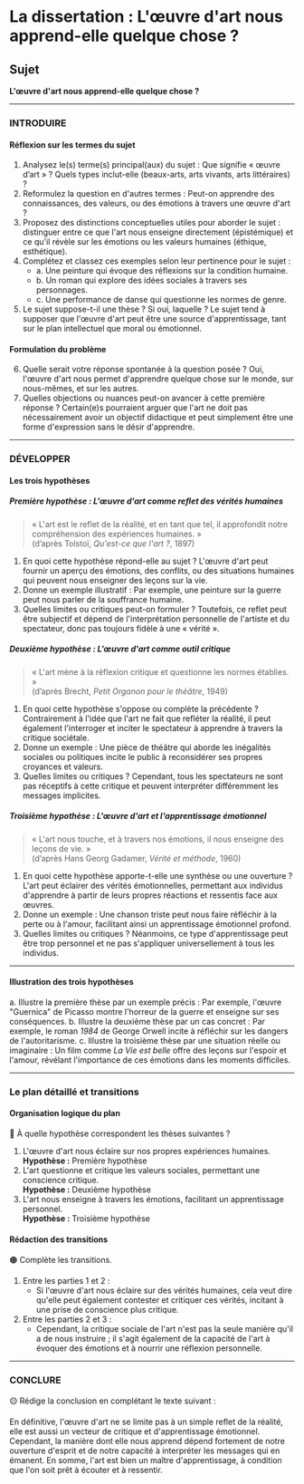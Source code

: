# La dissertation : L'œuvre d'art nous apprend-elle quelque chose ?

## Sujet
**L'œuvre d'art nous apprend-elle quelque chose ?**

---

### INTRODUIRE

#### Réflexion sur les termes du sujet

1. Analysez le(s) terme(s) principal(aux) du sujet : Que signifie « œuvre d’art » ? Quels types inclut-elle (beaux-arts, arts vivants, arts littéraires) ?
2. Reformulez la question en d'autres termes : Peut-on apprendre des connaissances, des valeurs, ou des émotions à travers une œuvre d'art ?
3. Proposez des distinctions conceptuelles utiles pour aborder le sujet : distinguer entre ce que l'art nous enseigne directement (épistémique) et ce qu'il révèle sur les émotions ou les valeurs humaines (éthique, esthétique).
4. Complétez et classez ces exemples selon leur pertinence pour le sujet :
   - a. Une peinture qui évoque des réflexions sur la condition humaine.
   - b. Un roman qui explore des idées sociales à travers ses personnages.
   - c. Une performance de danse qui questionne les normes de genre.
5. Le sujet suppose-t-il une thèse ? Si oui, laquelle ? Le sujet tend à supposer que l'œuvre d'art peut être une source d'apprentissage, tant sur le plan intellectuel que moral ou émotionnel.

#### Formulation du problème

6. Quelle serait votre réponse spontanée à la question posée ? Oui, l'œuvre d'art nous permet d'apprendre quelque chose sur le monde, sur nous-mêmes, et sur les autres.
7. Quelles objections ou nuances peut-on avancer à cette première réponse ? Certain(e)s pourraient arguer que l'art ne doit pas nécessairement avoir un objectif didactique et peut simplement être une forme d'expression sans le désir d'apprendre.

---

### DÉVELOPPER

#### Les trois hypothèses

##### Première hypothèse : L'œuvre d'art comme reflet des vérités humaines

> « L'art est le reflet de la réalité, et en tant que tel, il approfondit notre compréhension des expériences humaines. »  
> (d’après Tolstoï, *Qu'est-ce que l'art ?*, 1897)

1. En quoi cette hypothèse répond-elle au sujet ? L'œuvre d'art peut fournir un aperçu des émotions, des conflits, ou des situations humaines qui peuvent nous enseigner des leçons sur la vie.
2. Donne un exemple illustratif : Par exemple, une peinture sur la guerre peut nous parler de la souffrance humaine.
3. Quelles limites ou critiques peut-on formuler ? Toutefois, ce reflet peut être subjectif et dépend de l'interprétation personnelle de l'artiste et du spectateur, donc pas toujours fidèle à une « vérité ».

##### Deuxième hypothèse : L'œuvre d'art comme outil critique

> « L'art mène à la réflexion critique et questionne les normes établies. »  
> (d’après Brecht, *Petit Organon pour le théâtre*, 1949)

1. En quoi cette hypothèse s'oppose ou complète la précédente ? Contrairement à l'idée que l'art ne fait que refléter la réalité, il peut également l'interroger et inciter le spectateur à apprendre à travers la critique sociétale.
2. Donne un exemple : Une pièce de théâtre qui aborde les inégalités sociales ou politiques incite le public à reconsidérer ses propres croyances et valeurs.
3. Quelles limites ou critiques ? Cependant, tous les spectateurs ne sont pas réceptifs à cette critique et peuvent interpréter différemment les messages implicites.

##### Troisième hypothèse : L'œuvre d'art et l'apprentissage émotionnel

> « L'art nous touche, et à travers nos émotions, il nous enseigne des leçons de vie. »  
> (d’après Hans Georg Gadamer, *Vérité et méthode*, 1960)

1. En quoi cette hypothèse apporte-t-elle une synthèse ou une ouverture ? L'art peut éclairer des vérités émotionnelles, permettant aux individus d'apprendre à partir de leurs propres réactions et ressentis face aux œuvres.
2. Donne un exemple : Une chanson triste peut nous faire réfléchir à la perte ou à l'amour, facilitant ainsi un apprentissage émotionnel profond.
3. Quelles limites ou critiques ? Néanmoins, ce type d'apprentissage peut être trop personnel et ne pas s'appliquer universellement à tous les individus.

---

#### Illustration des trois hypothèses

a. Illustre la première thèse par un exemple précis : Par exemple, l'œuvre "Guernica" de Picasso montre l'horreur de la guerre et enseigne sur ses conséquences.
b. Illustre la deuxième thèse par un cas concret : Par exemple, le roman *1984* de George Orwell incite à réfléchir sur les dangers de l'autoritarisme.
c. Illustre la troisième thèse par une situation réelle ou imaginaire : Un film comme *La Vie est belle* offre des leçons sur l'espoir et l'amour, révélant l'importance de ces émotions dans les moments difficiles.

---

### Le plan détaillé et transitions

#### Organisation logique du plan

🔴 À quelle hypothèse correspondent les thèses suivantes ?

1. L'œuvre d'art nous éclaire sur nos propres expériences humaines.  
   **Hypothèse :** Première hypothèse
2. L'art questionne et critique les valeurs sociales, permettant une conscience critique.  
   **Hypothèse :** Deuxième hypothèse
3. L'art nous enseigne à travers les émotions, facilitant un apprentissage personnel.  
   **Hypothèse :** Troisième hypothèse

#### Rédaction des transitions

🟠 Complète les transitions.

1. Entre les parties 1 et 2 :  
   - Si l'œuvre d'art nous éclaire sur des vérités humaines, cela veut dire qu'elle peut également contester et critiquer ces vérités, incitant à une prise de conscience plus critique.
2. Entre les parties 2 et 3 :  
   - Cependant, la critique sociale de l'art n'est pas la seule manière qu'il a de nous instruire ; il s'agit également de la capacité de l'art à évoquer des émotions et à nourrir une réflexion personnelle.

---

### CONCLURE

🟡 Rédige la conclusion en complétant le texte suivant :

En définitive, l'œuvre d'art ne se limite pas à un simple reflet de la réalité, elle est aussi un vecteur de critique et d'apprentissage émotionnel. Cependant, la manière dont elle nous apprend dépend fortement de notre ouverture d'esprit et de notre capacité à interpréter les messages qui en émanent. En somme, l'art est bien un maître d'apprentissage, à condition que l'on soit prêt à écouter et à ressentir.